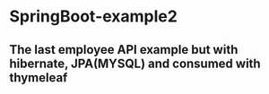 # SpringBoot-example2

## The last employee API example but with hibernate, JPA(MYSQL) and consumed with thymeleaf
